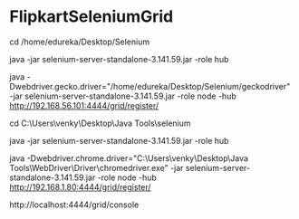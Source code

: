 # FlipkartSeleniumGrid

cd /home/edureka/Desktop/Selenium

java -jar selenium-server-standalone-3.141.59.jar -role hub

java -Dwebdriver.gecko.driver="/home/edureka/Desktop/Selenium/geckodriver" -jar selenium-server-standalone-3.141.59.jar -role node -hub http://192.168.56.101:4444/grid/register/



cd C:\Users\venky\Desktop\Java Tools\selenium

java -jar selenium-server-standalone-3.141.59.jar -role hub

java -Dwebdriver.chrome.driver="C:\Users\venky\Desktop\Java Tools\WebDriver\Driver\chromedriver.exe" -jar selenium-server-standalone-3.141.59.jar -role node -hub http://192.168.1.80:4444/grid/register/

http://localhost:4444/grid/console
